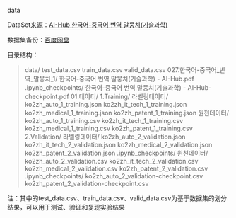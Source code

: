 data

DataSet来源：[AI-Hub 한국어-중국어 번역 말뭉치(기술과학)](https://aihub.or.kr/aihubdata/data/view.do?currMenu=115&topMenu=100&aihubDataSe=data&dataSetSn=128)

数据集备份：[百度网盘](https://pan.baidu.com/s/1QdIiuDPqXnBinctRjJgl6g?pwd=6666)

目录结构：

> data/
>     test_data.csv
>     train_data.csv
>     valid_data.csv
>     027.한국어-중국어_번역_말뭉치_1/
>         한국어-중국어 번역 말뭉치(기술과학) - AI-Hub.pdf
>         .ipynb_checkpoints/
>             한국어-중국어 번역 말뭉치(기술과학) - AI-Hub-checkpoint.pdf
>         01.데이터/
>             1.Training/
>                 라벨링데이터/
>                     ko2zh_auto_1_training.json
>                     ko2zh_it_tech_1_training.json
>                     ko2zh_medical_1_training.json
>                     ko2zh_patent_1_training.json
>                 원천데이터/
>                     ko2zh_auto_1_training.csv
>                     ko2zh_it_tech_1_training.csv
>                     ko2zh_medical_1_training.csv
>                     ko2zh_patent_1_training.csv
>             2.Validation/
>                 라벨링데이터/
>                     ko2zh_auto_2_validation.json
>                     ko2zh_it_tech_2_validation.json
>                     ko2zh_medical_2_validation.json
>                     ko2zh_patent_2_validation.json
>                     .ipynb_checkpoints/
>                 원천데이터/
>                     ko2zh_auto_2_validation.csv
>                     ko2zh_it_tech_2_validation.csv
>                     ko2zh_medical_2_validation.csv
>                     ko2zh_patent_2_validation.csv
>                     .ipynb_checkpoints/
>                         ko2zh_auto_2_validation-checkpoint.csv
>                         ko2zh_patent_2_validation-checkpoint.csv

注：其中的test_data.csv、train_data.csv、valid_data.csv为基于数据集的划分结果，可以用于测试、验证和复现实验结果

